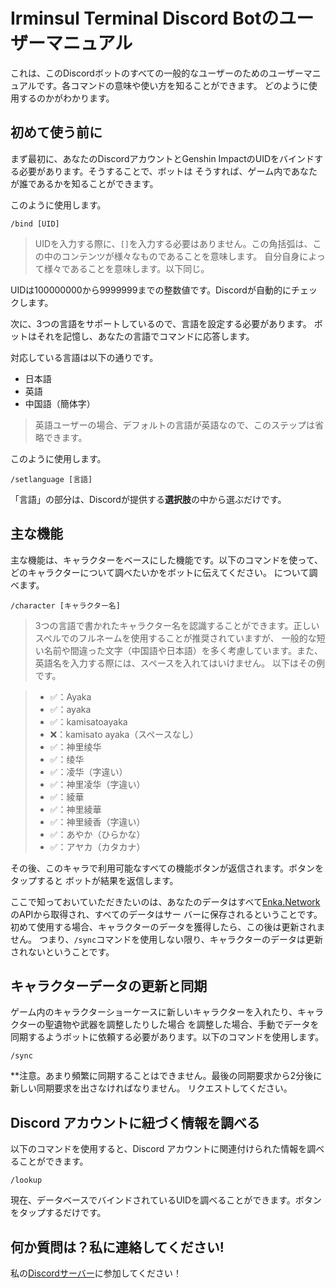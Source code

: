 # Irminsul Terminal Discord Botのユーザーマニュアル

これは、このDiscordボットのすべての一般的なユーザーのためのユーザーマニュアルです。各コマンドの意味や使い方を知ることができます。
どのように使用するのかがわかります。

## 初めて使う前に

まず最初に、あなたのDiscordアカウントとGenshin ImpactのUIDをバインドする必要があります。そうすることで、ボットは 
そうすれば、ゲーム内であなたが誰であるかを知ることができます。

このように使用します。

```
/bind [UID]
```

> UIDを入力する際に、`[]`を入力する必要はありません。この角括弧は、この中のコンテンツが様々なものであることを意味します。
> 自分自身によって様々であることを意味します。以下同じ。

UIDは100000000から9999999までの整数値です。Discordが自動的にチェックします。

次に、3つの言語をサポートしているので、言語を設定する必要があります。
ボットはそれを記憶し、あなたの言語でコマンドに応答します。

対応している言語は以下の通りです。
- 日本語
- 英語
- 中国語（簡体字）

> 英語ユーザーの場合、デフォルトの言語が英語なので、このステップは省略できます。

このように使用します。

```
/setlanguage [言語]
```

「言語」の部分は、Discordが提供する**選択肢**の中から選ぶだけです。

## 主な機能

主な機能は、キャラクターをベースにした機能です。以下のコマンドを使って、どのキャラクターについて調べたいかをボットに伝えてください。
について調べます。

```
/character [キャラクター名]
```

> 3つの言語で書かれたキャラクター名を認識することができます。正しいスペルでのフルネームを使用することが推奨されていますが、
> 一般的な短い名前や間違った文字（中国語や日本語）を多く考慮しています。また、英語名を入力する際には、スペースを入れてはいけません。
> 以下はその例です。
 
> - ✅：Ayaka
> - ✅：ayaka
> - ✅：kamisatoayaka
> - ❌：kamisato ayaka（スペースなし）
> - ✅：神里绫华
> - ✅：绫华
> - ✅：凌华（字違い）
> - ✅：神里凌华（字違い）
> - ✅：綾華
> - ✅：神里綾華
> - ✅：神里綾香（字違い）
> - ✅：あやか（ひらかな）
> - ✅：アヤカ（カタカナ）
> 

その後、このキャラで利用可能なすべての機能ボタンが返信されます。ボタンをタップすると
ボットが結果を返信します。

ここで知っておいていただきたいのは、あなたのデータはすべて[Enka.Network](https://enka.network)のAPIから取得され、すべてのデータはサー
バーに保存されるということです。 初めて使用する場合、キャラクターのデータを獲得したら、この後は更新されません。
つまり、`/sync`コマンドを使用しない限り、キャラクターのデータは更新されないということです。

## キャラクターデータの更新と同期

ゲーム内のキャラクターショーケースに新しいキャラクターを入れたり、キャラクターの聖遺物や武器を調整したりした場合
を調整した場合、手動でデータを同期するようボットに依頼する必要があります。以下のコマンドを使用します。

```
/sync
```

**注意。あまり頻繁に同期することはできません。最後の同期要求から2分後に新しい同期要求を出さなければなりません。
リクエストしてください。

## Discord アカウントに紐づく情報を調べる

以下のコマンドを使用すると、Discord アカウントに関連付けられた情報を調べることができます。

```
/lookup
```

現在、データベースでバインドされているUIDを調べることができます。ボタンをタップするだけです。

## 何か質問は？私に連絡してください!

私の[Discordサーバー](https://discord.gg/XyFAGduTcM)に参加してください！
